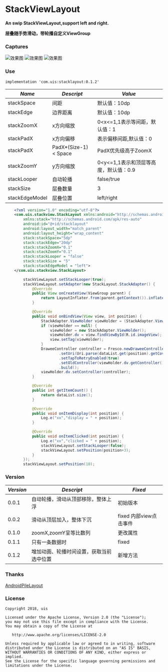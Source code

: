 # StackViewLayout
**An swip StackViewLayout,support left and right.**

**层叠随手势滑动，带轮播自定义ViewGroup**

### Captures
![效果图](/pic/002.png)
![效果图](/pic/pic001.jpeg)
![效果图](/pic/demo20.gif)

### Use
    implementation 'com.uis:stacklayout:0.1.2'

*Name*| *Descript*|*Value*
  -----|--------|---
stackSpace|间距|默认值：10dp
stackEdge|边界距离|默认值：10dp
stackZoomX|x方向缩放| 0<x<=1,1表示等间距，默认值：1
stackPadX|x方向偏移|表示偏移间距,默认值：0
stackPadX|PadX*(Size-1) < Space|PadX优先级高于ZoomX
stackZoomY|y方向缩放| 0<y<=1,1表示和顶层等高度，默认值：0.9
stackLooper|自动轮播|false/true
stackSize|层叠数量|3
stackEdgeModel|层叠位置|left/right
   
```Xml
    <?xml version="1.0" encoding="utf-8"?>
    <com.uis.stackview.StackLayout xmlns:android="http://schemas.android.com/apk/res/android"
        xmlns:stack="http://schemas.android.com/apk/res-auto"
        android:id="@+id/stacklayout"
        android:layout_width="match_parent"
        android:layout_height="wrap_content"
        stack:stackSpace="5dp"
        stack:stackEdge="20dp"
        stack:stackZoomX="0.1"
        stack:stackZoomY="0.1"
        stack:stackLooper = "false"
        stack:stackSize = "5"
        stack:stackEdgeModel = "left">
    </com.uis.stackview.StackLayout>
```

```Java
        stackViewLayout.setStackLooper(true);
        stackViewLayout.setAdapter(new StackLayout.StackAdapter() {
            @Override
            public View onCreateView(ViewGroup parent) {
                return LayoutInflater.from(parent.getContext()).inflate(R.layout.item_fresco_layout,null);
            }

            @Override
            public void onBindView(View view, int position) {
                StackAdapter.ViewHolder viewHolder = (StackAdapter.ViewHolder) view.getTag();
                if (viewHolder == null) {
                    viewHolder = new StackAdapter.ViewHolder();
                    viewHolder.dv = view.findViewById(R.id.imageView);
                    view.setTag(viewHolder);
                }
                DraweeController controller = Fresco.newDraweeControllerBuilder()
                        .setUri(Uri.parse(dataList.get(position).getCoverImageUrl()))
                        .setTapToRetryEnabled(true)
                        .setOldController(viewHolder.dv.getController())
                        .build();
                viewHolder.dv.setController(controller);
            }

            @Override
            public int getItemCount() {
                return dataList.size();
            }

            @Override
            public void onItemDisplay(int position) {
                Log.e("xx","display = " + position);
            }

            @Override
            public void onItemClicked(int position) {
                Log.e("xx","clicked = " + position);
                stackViewLayout.setStackLooper(false);
                stackViewLayout.setPosition(position+3);
            }
        });
        stackViewLayout.setPosition(10);
```

### Version
*Version*| *Descript*|*Fixed*
----|----|----
0.0.1|自动轮播，滑动从顶部移除，整体上浮|初始版本
0.0.2|滑动从顶层加入，整体下沉|fixed 内部view点击事件
0.1.0|zoomX,zoomY呈等比数列|更改属性
0.1.1|只有一条数据时|fixed
0.1.2|增加动画、轮播时间设置，获取当前选中位置|新增方法

### Thanks

[AndroidPileLayout](https://github.com/xmuSistone/AndroidPileLayout)
### License

    Copyright 2018, uis

    Licensed under the Apache License, Version 2.0 (the "License");
    you may not use this file except in compliance with the License.
    You may obtain a copy of the License at

       http://www.apache.org/licenses/LICENSE-2.0

    Unless required by applicable law or agreed to in writing, software
    distributed under the License is distributed on an "AS IS" BASIS,
    WITHOUT WARRANTIES OR CONDITIONS OF ANY KIND, either express or implied.
    See the License for the specific language governing permissions and
    limitations under the License.

